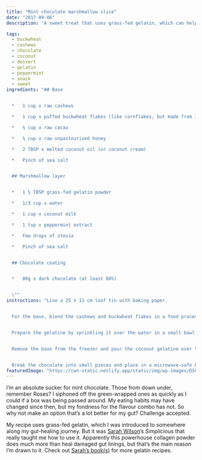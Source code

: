 ```yaml
---
title: "Mint chocolate marshmallow slice"
date: "2017-09-06"
description: "A sweet treat that uses grass-fed gelatin, which can help heal damaged gut linings."

tags: 
  - buckwheat
  - cashews
  - chocolate
  - coconut
  - dessert
  - gelatin
  - peppermint
  - snack
  - sweet
ingredients: "## Base


  *   1 cup x raw cashews

  *   1 cup x puffed buckwheat flakes (like cornflakes, but made from 100% buckwheat)

  *   ¼ cup x raw cacao

  *   ¼ cup x raw unpasteurized honey

  *   2 TBSP x melted coconut oil (or coconut cream)

  *   Pinch of sea salt


  ## Marshmallow layer


  *   1 ½ TBSP grass-fed gelatin powder

  *   1/3 cup x water

  *   1 cup x coconut milk

  *   1 tsp x peppermint extract

  *   Few drops of stevia

  *   Pinch of sea salt


  ## Chocolate coating


  *   80g x dark chocolate (at least 80%)


  \""
instructions: "Line a 25 x 11 cm loaf tin with baking paper.


  For the base, blend the cashews and buckwheat flakes in a food processor until fine. Add the remaining ingredients and pulse until just combined. Spoon the mixture into the prepared loaf tin and press down with your hands into an even layer. Transfer to the freezer while you work on the filling and coating.


  Prepare the gelatine by sprinkling it over the water in a small bowl, and stirring until it dissolves. Leave for 5 minutes until it becomes rubbery. Combine the coconut milk, peppermint, stevia and sea salt in a saucepan and bring to a gentle boil, then remove from the heat. Break up the gelatine and add it to the coconut milk. Stir to dissolve, then blend with a stick blender.


  Remove the base from the freezer and pour the coconut gelatine over the top. Place in the fridge for at least 1 hour.


  Break the chocolate into small pieces and place in a microwave-safe bowl. Using a low setting on the microwave, warm gently until melted. Another option is to temper the chocolate in a heatproof bowl over a pot of simmering water, making sure the bowl doesn’t come into contact with the water. Pour the melted chocolate over the marshmallow layer and return the tin to the fridge for an hour. Warm a knife under running water before cutting so the chocolate doesn’t crack too much."
featuredImage: "https://cwn-static.netlify.app/static/img/wp-images/DSC_0150-2-e1508665935544.jpg"
---
```


I’m an absolute sucker for mint chocolate. Those from down under, remember Roses? I siphoned off the green-wrapped ones as quickly as I could if a box was being passed around. My eating habits may have changed since then, but my fondness for the flavour combo has not. So why not make an option that’s a lot better for my gut? Challenge accepted.

My recipe uses grass-fed gelatin, which I was introduced to somewhere along my gut-healing journey. But it was [Sarah Wilson](http://www.sarahwilson.com/)’s _Simplicious_ that really taught me how to use it. Apparently this powerhouse collagen powder does much more than heal damaged gut linings, but that’s the main reason I’m drawn to it. Check out [Sarah’s book(s)](https://store.iquitsugar.com/?_ga=2.34907553.1684842874.1504712038-1189743389.1470642739#our_print_books) for more gelatin recipes.

